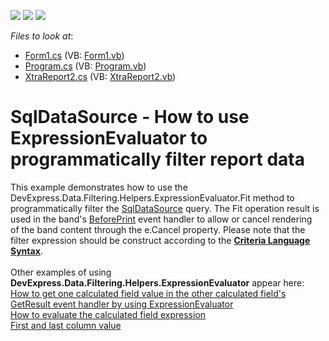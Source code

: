 <!-- default badges list -->
![](https://img.shields.io/endpoint?url=https://codecentral.devexpress.com/api/v1/VersionRange/128604746/15.2.4%2B)
[![](https://img.shields.io/badge/Open_in_DevExpress_Support_Center-FF7200?style=flat-square&logo=DevExpress&logoColor=white)](https://supportcenter.devexpress.com/ticket/details/T328522)
[![](https://img.shields.io/badge/📖_How_to_use_DevExpress_Examples-e9f6fc?style=flat-square)](https://docs.devexpress.com/GeneralInformation/403183)
<!-- default badges end -->
<!-- default file list -->
*Files to look at*:

* [Form1.cs](./CS/Form1.cs) (VB: [Form1.vb](./VB/Form1.vb))
* [Program.cs](./CS/Program.cs) (VB: [Program.vb](./VB/Program.vb))
* [XtraReport2.cs](./CS/XtraReport2.cs) (VB: [XtraReport2.vb](./VB/XtraReport2.vb))
<!-- default file list end -->
# SqlDataSource - How to use ExpressionEvaluator to programmatically filter report data 


This example demonstrates how to use the DevExpress.Data.Filtering.Helpers.ExpressionEvaluator.Fit method to programmatically filter the <a href="https://documentation.devexpress.com/#CoreLibraries/clsDevExpressDataAccessSqlSqlDataSourcetopic">SqlDataSource</a> query. The Fit operation result is used in the band's <a href="https://documentation.devexpress.com/#XtraReports/DevExpressXtraReportsUIXRControl_BeforePrinttopic">BeforePrint</a> event handler to allow or cancel rendering of the band content through the e.Cancel property. Please note that the filter expression should be construct according to the <strong><a href="https://documentation.devexpress.com/#CoreLibraries/CustomDocument4928">Criteria Language Syntax</a></strong>.<br><br>Other examples of using <strong>DevExpress.Data.Filtering.Helpers.ExpressionEvaluator</strong> appear here:<br><a href="https://www.devexpress.com/Support/Center/p/T328515">How to get one calculated field value in the other calculated field's GetResult event handler by using ExpressionEvaluator</a><br><a href="https://www.devexpress.com/Support/Center/p/T242016">How to evaluate the calculated field expression</a><br><a href="https://www.devexpress.com/Support/Center/p/T195040">First and last column value</a>

<br/>


